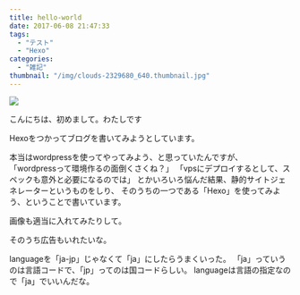 ```yaml
---
title: hello-world
date: 2017-06-08 21:47:33
tags:
  - "テスト"
  - "Hexo"
categories:
  - "雑記"
thumbnail: "/img/clouds-2329680_640.thumbnail.jpg"
---
```


![](/img/clouds-2329680_640.jpg)

こんにちは、初めまして。わたしです

Hexoをつかってブログを書いてみようとしています。

<!-- more -->

本当はwordpressを使ってやってみよう、と思っていたんですが、
「wordpressって環境作るの面倒くさくね？」
「vpsにデプロイするとして、スペックも意外と必要になるのでは」
とかいろいろ悩んだ結果、静的サイトジェネレーターというものをしり、
そのうちの一つである「Hexo」を使ってみよう、ということで書いています。


画像も適当に入れてみたりして。

そのうち広告もいれたいな。

languageを「ja-jp」じゃなくて「ja」にしたらうまくいった。
「ja」っていうのは言語コードで、「jp」ってのは国コードらしい。
languageは言語の指定なので「ja」でいいんだな。

